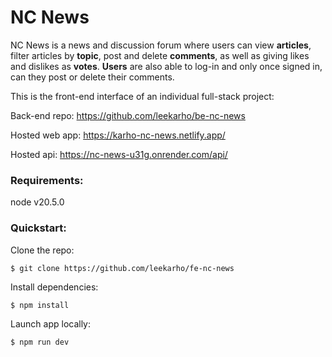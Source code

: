 # NC News

NC News is a news and discussion forum where users can view **articles**, filter articles by **topic**, post and delete **comments**, as well as giving likes and dislikes as **votes**. **Users** are also able to log-in and only once signed in, can they post or delete their comments.

This is the front-end interface of an individual full-stack project:

Back-end repo: https://github.com/leekarho/be-nc-news

Hosted web app: https://karho-nc-news.netlify.app/

Hosted api: https://nc-news-u31g.onrender.com/api/

### Requirements:

node v20.5.0

### Quickstart:

Clone the repo:

```
$ git clone https://github.com/leekarho/fe-nc-news
```

Install dependencies:

```
$ npm install
```

Launch app locally:

```
$ npm run dev
```
